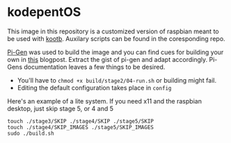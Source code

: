 # kodepentOS

This image in this repository is a customized version of raspbian meant to be used with [kootb](https://pders01.github.io/Koha_out_of_the_box). Auxilary scripts can be found in the coresponding repo.

[Pi-Gen](https://github.com/RPi-Distro/pi-gen) was used to build the image and you can find cues for building your own in [this](https://denariustalk.org/index.php?/topic/250-how-to-build-custom-raspbian-image-denarius-pi-denariian-pi-gen/) blogpost. Extract the gist of pi-gen and adapt accordingly. Pi-Gens documentation leaves a few things to be desired.

* You'll have to `chmod +x build/stage2/04-run.sh` or building might fail.
* Editing the default configuration takes place in `config`

Here's an example of a lite system. If you need x11 and the raspbian desktop, just skip stage 5, or 4 and 5
```
touch ./stage3/SKIP ./stage4/SKIP ./stage5/SKIP
touch ./stage4/SKIP_IMAGES ./stage5/SKIP_IMAGES
sudo ./build.sh
```
